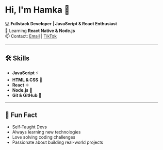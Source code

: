 # Hi, I'm Hamka 👋

💻 **Fullstack Developer | JavaScript & React Enthusiast**  
🌱 Learning **React Native & Node.js**  
📫 Contact: [Email](mailto:hamkaet@gmail.com) | [TikTok](https://www.tiktok.com/@hmkrch_)

---

## 🛠️ Skills

- **JavaScript** ⚡ 
- **HTML & CSS** 🎨 
- **React** ⚛️ 
- **Node.js** 🌿 
- **Git & GitHub** 🧩 

---

## 🌟 Fun Fact
- Self-Taught Devs
- Always learning new technologies  
- Love solving coding challenges  
- Passionate about building real-world projects
